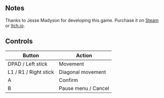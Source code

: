 ## Notes

Thanks to Jesse Madyson for developing this game. Purchase it on [Steam](https://store.steampowered.com/app/1445650/Vylan) or [Itch.io](https://mostlymadproductions.itch.io/vylan).

## Controls

| Button | Action |
|--|--| 
|DPAD / Left stick|Movement|
|L1 / R1 / Right stick|Diagonal movement|
|A|Confirm|
|B|Pause menu / Cancel|


